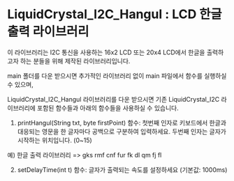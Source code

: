 # LiquidCrystal_I2C_Hangul : LCD 한글 출력 라이브러리

 이 라이브러리는 I2C 통신을 사용하는 16x2 LCD 또는 20x4 LCD에서 한글을 출력하고자 하는 분들을 위해 제작된 라이브러리입니다.
 
 main 폴더를 다운 받으시면 추가적인 라이브러리 없이 main 파일에서 함수를 실행하실 수 있으며,
 
 LiquidCrystal_I2C_Hangul 라이브러리를 다운 받으시면 기존 LiquidCrystal_I2C 라이브러리에 포함된 함수들과 아래의 함수들을 사용하실 수 있습니다.
 
 1. printHangul(String txt, byte firstPoint) 함수: 첫번째 인자로 키보드에서 한글과 대응되는 영문을 한 글자마다 공백으로 구분하여 입력하세요. 두번째 인자는 글자가 시작하는 위치입니다. (0~15)
 
 예) 한글 출력 라이브러리 => gks rmf cnf fur fk dl qm fj fl
 
    
 2. setDelayTime(int t) 함수: 글자가 출력되는 속도를 설정하세요 (기본값: 1000ms)
